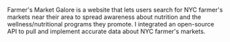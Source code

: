 Farmer's Market Galore is a website that lets users search for NYC farmer's markets near their area to spread awareness about nutrition and the wellness/nutritional programs they promote. I integrated an open-source API to pull and implement accurate data about NYC farmer's markets.
